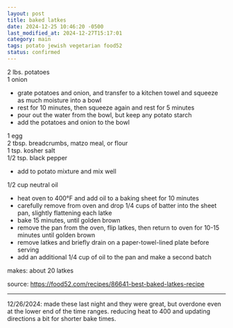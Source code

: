 ```yaml
---
layout: post
title: baked latkes
date: 2024-12-25 10:46:20 -0500
last_modified_at: 2024-12-27T15:17:01
category: main
tags: potato jewish vegetarian food52
status: confirmed
---
```


2 lbs. potatoes  
1 onion  
* grate potatoes and onion, and transfer to a kitchen towel and squeeze as much
  moisture into a bowl
* rest for 10 minutes, then squeeze again and rest for 5 minutes
* pour out the water from the bowl, but keep any potato starch
* add the potatoes and onion to the bowl

1 egg  
2 tbsp. breadcrumbs, matzo meal, or flour  
1 tsp. kosher salt  
1/2 tsp. black pepper  
* add to potato mixture and mix well

1/2 cup neutral oil
* heat oven to 400°F and add oil to a baking sheet for 10 minutes
* carefully remove from oven and drop 1/4 cups of batter into the sheet pan,
  slightly flattening each latke
* bake 15 minutes, until golden brown
* remove the pan from the oven, flip latkes, then return to oven for 10-15 minutes
  until golden brown
* remove latkes and briefly drain on a paper-towel-lined plate before serving
* add an additional 1/4 cup of oil to the pan and make a second batch

makes: about 20 latkes

source: <https://food52.com/recipes/86641-best-baked-latkes-recipe>

---

12/26/2024: made these last night and they were great, but overdone even at the 
lower end of the time ranges. reducing heat to 400 and updating directions a bit
for shorter bake times.

